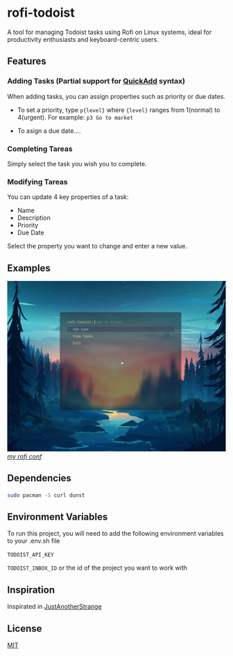 
# rofi-todoist

A tool for managing Todoist tasks using Rofi on Linux systems, ideal for productivity enthusiasts and keyboard-centric users.

## Features

### Adding Tasks (Partial support for [QuickAdd](https://todoist.com/es/help/articles/task-quick-add-va4Lhpzz) syntax)

When adding tasks, you can assign properties such as priority or due dates.

- To set a priority, type `p{level}` where `{level}` ranges from 1(normal) to 4(urgent). For example: `p3 Go to market`

- To asign a due date....

### Completing Tareas

Simply select the task you wish you to complete.

### Modifying Tareas

You can update 4 key properties of a task:

- Name
- Description
- Priority
- Due Date

Select the property you want to change and enter a new value.

## Examples

![App Screenshot](public/menu.png)
[*my rofi conf*](https://github.com/vcntttt/dotfiles/tree/main/.config/rofi)

## Dependencies

```zsh
sudo pacman -S curl dunst
```

## Environment Variables

To run this project, you will need to add the following environment variables to your .env.sh file

`TODOIST_API_KEY`

`TODOIST_INBOX_ID` or the id of the project you want to work with

## Inspiration

Inspirated in [JustAnotherStrange](https://github.com/JustAnotherStrange/rofi-todoist)

## License

[MIT](https://choosealicense.com/licenses/mit/)
